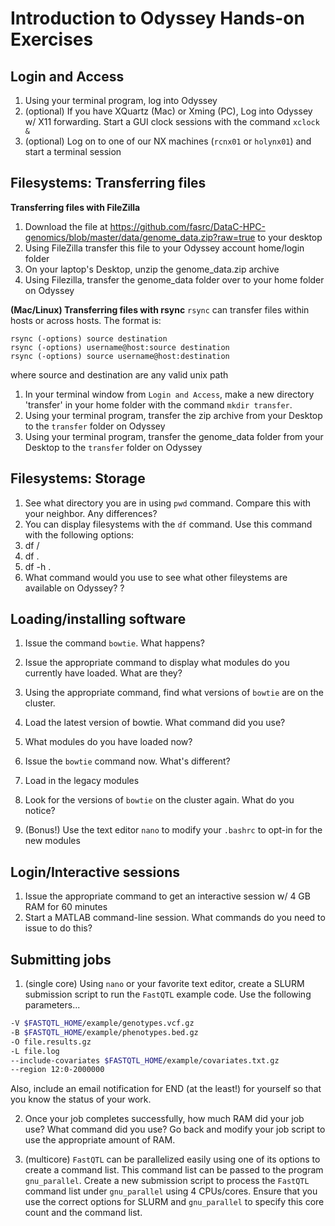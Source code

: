 # Introduction to Odyssey Hands-on Exercises

## Login and Access
1. Using your terminal program, log into Odyssey
2. (optional) If you have XQuartz (Mac) or Xming (PC), Log into Odyssey w/ X11 forwarding. Start a GUI clock sessions with the command `xclock &`
3. (optional) Log on to one of our NX machines (`rcnx01` or `holynx01`) and start a terminal session


## Filesystems: Transferring files
**Transferring files with FileZilla**
  1. Download the file at https://github.com/fasrc/DataC-HPC-genomics/blob/master/data/genome_data.zip?raw=true to your desktop
  1. Using FileZilla transfer this file to your Odyssey account home/login folder
  2. On your laptop's Desktop, unzip the genome_data.zip archive
  2. Using Filezilla, transfer the genome_data folder over to your home folder on Odyssey

**(Mac/Linux) Transferring files with rsync**
`rsync` can transfer files within hosts or across hosts. The format is:
  
```
rsync (-options) source destination
rsync (-options) username@host:source destination
rsync (-options) source username@host:destination
```

where source and destination are any valid unix path

  1. In your terminal window from `Login and Access`, make a new directory 'transfer' in your home folder with the command `mkdir transfer`.
  2. Using your terminal program, transfer the zip archive from your Desktop to the `transfer` folder on Odyssey
  3. Using your terminal program, transfer the genome_data folder from your Desktop to the `transfer` folder on Odyssey


## Filesystems: Storage
1. See what directory you are in using `pwd` command. Compare this with your neighbor. Any differences?
2. You can display filesystems with the `df` command. Use this command with the following options:
  1. df /
  2. df .
  3. df -h .
3. What command would you use to see what other fileystems are available on Odyssey? ?


## Loading/installing software
1. Issue the command `bowtie`. What happens?
2. Issue the appropriate command to display what modules do you currently have loaded. What are they?
3. Using the appropriate command, find what versions of `bowtie` are on the cluster.
4. Load the latest version of bowtie. What command did you use?
5. What modules do you have loaded now?
6. Issue the `bowtie` command now. What's different?

7. Load in the legacy modules
8. Look for the versions of `bowtie` on the cluster again. What do you notice?

9. (Bonus!) Use the text editor `nano` to modify your `.bashrc` to opt-in for the new modules


## Login/Interactive sessions
1. Issue the appropriate command to get an interactive session w/ 4 GB RAM for 60 minutes
2. Start a MATLAB command-line session. What commands do you need to issue to do this?


## Submitting jobs
1. (single core) Using `nano` or your favorite text editor, create a SLURM submission script to run the `FastQTL` example code. Use the following parameters...

```bash
-V $FASTQTL_HOME/example/genotypes.vcf.gz
-B $FASTQTL_HOME/example/phenotypes.bed.gz 
-O file.results.gz 
-L file.log 
--include-covariates $FASTQTL_HOME/example/covariates.txt.gz 
--region 12:0-2000000
```

Also, include an email notification for END (at the least!) for yourself so that you know the status of your work.

2. Once your job completes successfully, how much RAM did your job use? What command did you use? Go back and modify your job script to use the appropriate amount of RAM.

3. (multicore) `FastQTL` can be parallelized easily using one of its options to create a command list. This command list can be passed to the program `gnu_parallel`. Create a new submission script to process the `FastQTL` command list under `gnu_parallel` using 4 CPUs/cores. Ensure that you use the correct options for SLURM and `gnu_parallel` to specify this core count and the command list.

